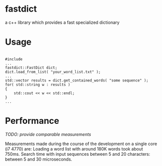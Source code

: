 # fastdict
a c++ library which provides a fast specialized dictionary

# Usage
<code>
#include <fastdict.h>
...
fastdict::FastDict dict;
dict.load_from_list( "your_word_list.txt" );
...
std::vector<std::string> results = dict.get_contained_words( "some sequence" );
for( std::string w : results )
{
    std::cout << w << std::endl;
}
...
</code>

# Performance

_TODO: provide comparable measurements_

Measurements made during the course of the development on a single core (i7 4770) are:
Loading a word list with around 180K words took about 750ms.
Search time with input sequences between 5 and 20 characters: between 5 and 30 microseconds.

